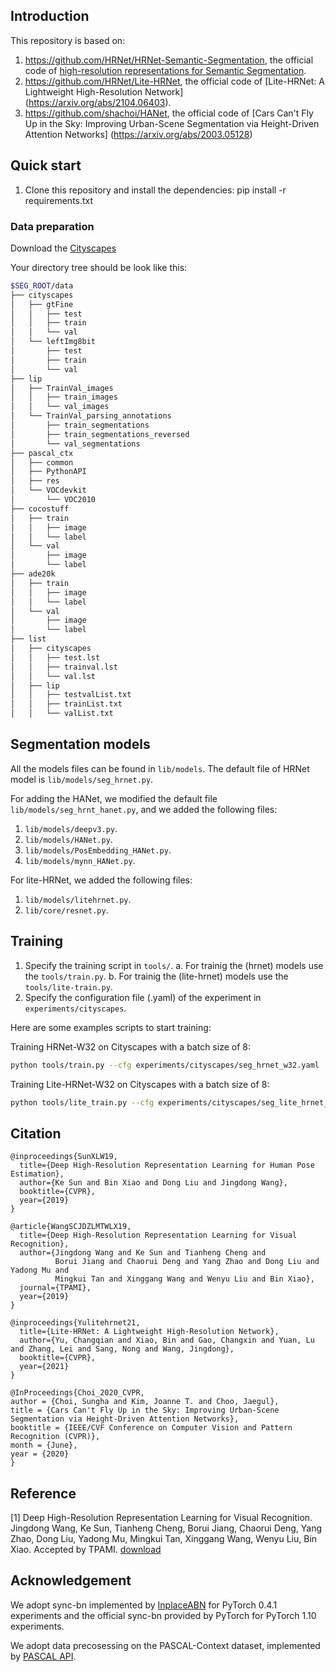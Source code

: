 ## Introduction
This repository is based on:
1. https://github.com/HRNet/HRNet-Semantic-Segmentation, the official code of [high-resolution representations for Semantic Segmentation](https://arxiv.org/abs/1904.04514). 
2. https://github.com/HRNet/Lite-HRNet, the official code of [Lite-HRNet: A Lightweight High-Resolution Network] (https://arxiv.org/abs/2104.06403).
3. https://github.com/shachoi/HANet, the official code of [Cars Can't Fly Up in the Sky: Improving Urban-Scene Segmentation via Height-Driven Attention Networks] (https://arxiv.org/abs/2003.05128)

## Quick start
1. Clone this repository and install the dependencies: pip install -r requirements.txt

### Data preparation
Download the [Cityscapes](https://www.cityscapes-dataset.com/)

Your directory tree should be look like this:
````bash
$SEG_ROOT/data
├── cityscapes
│   ├── gtFine
│   │   ├── test
│   │   ├── train
│   │   └── val
│   └── leftImg8bit
│       ├── test
│       ├── train
│       └── val
├── lip
│   ├── TrainVal_images
│   │   ├── train_images
│   │   └── val_images
│   └── TrainVal_parsing_annotations
│       ├── train_segmentations
│       ├── train_segmentations_reversed
│       └── val_segmentations
├── pascal_ctx
│   ├── common
│   ├── PythonAPI
│   ├── res
│   └── VOCdevkit
│       └── VOC2010
├── cocostuff
│   ├── train
│   │   ├── image
│   │   └── label
│   └── val
│       ├── image
│       └── label
├── ade20k
│   ├── train
│   │   ├── image
│   │   └── label
│   └── val
│       ├── image
│       └── label
├── list
│   ├── cityscapes
│   │   ├── test.lst
│   │   ├── trainval.lst
│   │   └── val.lst
│   ├── lip
│   │   ├── testvalList.txt
│   │   ├── trainList.txt
│   │   └── valList.txt
````

## Segmentation models
All the models files can be found in `lib/models`.
The default file of HRNet model is `lib/models/seg_hrnet.py`.

For adding the HANet, we modified the default file `lib/models/seg_hrnt_hanet.py`, and we added the following files:
1. `lib/models/deepv3.py`.
2. `lib/models/HANet.py`.
3. `lib/models/PosEmbedding_HANet.py`.
4. `lib/models/mynn_HANet.py`.

For lite-HRNet, we added the following files:
1. `lib/models/litehrnet.py`.
2. `lib/core/resnet.py`.


## Training

1. Specify the training script in `tools/`.
  a. For trainig the (hrnet) models use the `tools/train.py`.
  b. For trainig the (lite-hrnet) models use the `tools/lite-train.py`.
2. Specify the configuration file (.yaml) of the experiment in `experiments/cityscapes`.


Here are some examples scripts to start training:

Training HRNet-W32 on Cityscapes with a batch size of 8:
````bash
python tools/train.py --cfg experiments/cityscapes/seg_hrnet_w32.yaml
````

Training Lite-HRNet-W32 on Cityscapes with a batch size of 8:
````bash
python tools/lite_train.py --cfg experiments/cityscapes/seg_lite_hrnet_w32.yaml
````

## Citation
````
@inproceedings{SunXLW19,
  title={Deep High-Resolution Representation Learning for Human Pose Estimation},
  author={Ke Sun and Bin Xiao and Dong Liu and Jingdong Wang},
  booktitle={CVPR},
  year={2019}
}

@article{WangSCJDZLMTWLX19,
  title={Deep High-Resolution Representation Learning for Visual Recognition},
  author={Jingdong Wang and Ke Sun and Tianheng Cheng and 
          Borui Jiang and Chaorui Deng and Yang Zhao and Dong Liu and Yadong Mu and 
          Mingkui Tan and Xinggang Wang and Wenyu Liu and Bin Xiao},
  journal={TPAMI},
  year={2019}
}

@inproceedings{Yulitehrnet21,
  title={Lite-HRNet: A Lightweight High-Resolution Network},
  author={Yu, Changqian and Xiao, Bin and Gao, Changxin and Yuan, Lu and Zhang, Lei and Sang, Nong and Wang, Jingdong},
  booktitle={CVPR},
  year={2021}
}

@InProceedings{Choi_2020_CVPR,
author = {Choi, Sungha and Kim, Joanne T. and Choo, Jaegul},
title = {Cars Can't Fly Up in the Sky: Improving Urban-Scene Segmentation via Height-Driven Attention Networks},
booktitle = {IEEE/CVF Conference on Computer Vision and Pattern Recognition (CVPR)},
month = {June},
year = {2020}
}
````

## Reference
[1] Deep High-Resolution Representation Learning for Visual Recognition. Jingdong Wang, Ke Sun, Tianheng Cheng, 
    Borui Jiang, Chaorui Deng, Yang Zhao, Dong Liu, Yadong Mu, Mingkui Tan, Xinggang Wang, Wenyu Liu, Bin Xiao. Accepted by TPAMI.  [download](https://arxiv.org/pdf/1908.07919.pdf)

## Acknowledgement
We adopt sync-bn implemented by [InplaceABN](https://github.com/mapillary/inplace_abn) for PyTorch 0.4.1 experiments and the official 
sync-bn provided by PyTorch for PyTorch 1.10 experiments.

We adopt data precosessing on the PASCAL-Context dataset, implemented by [PASCAL API](https://github.com/zhanghang1989/detail-api).
